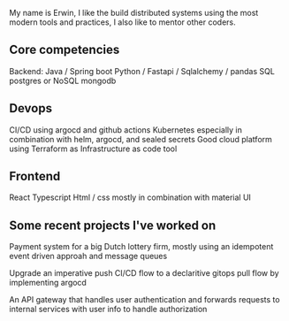 My name is Erwin, I like the build distributed systems using the most modern tools and practices, I also like to mentor other coders.

## Core competencies
Backend:
Java / Spring boot
Python / Fastapi / Sqlalchemy / pandas
SQL postgres or NoSQL mongodb

## Devops
CI/CD using argocd and github actions
Kubernetes especially in combination with helm, argocd, and sealed secrets 
Good cloud platform using Terraform as Infrastructure as code tool

## Frontend
React Typescript
Html / css mostly in combination with material UI

## Some recent projects I've worked on
Payment system for a big Dutch lottery firm, mostly using an idempotent event driven approah and message queues

Upgrade an imperative push CI/CD flow to a declaritive gitops pull flow by implementing argocd

An API gateway that handles user authentication and forwards requests to internal services with user info to handle authorization
